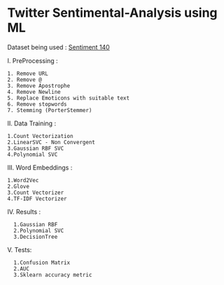 # Twitter Sentimental-Analysis using ML
Dataset being used : 
    [Sentiment 140](https://www.kaggle.com/kazanova/sentiment140)

I. PreProcessing :
    
    1. Remove URL
    2. Remove @
    3. Remove Apostrophe
    4. Remove Newline
    5. Replace Emoticons with suitable text
    6. Remove stopwords
    7. Stemming (PorterStemmer)
 
II. Data Training :
  
    1.Count Vectorization
    2.LinearSVC - Non Convergent
    3.Gaussian RBF SVC
    4.Polynomial SVC
 
III. Word Embeddings :
  
    1.Word2Vec
    2.Glove
    3.Count Vectorizer
    4.TF-IDF Vectorizer
    
    
 IV. Results :
      
      1.Gaussian RBF
      2.Polynomial SVC
      3.DecisionTree
   
  V. Tests:
      
      1.Confusion Matrix
      2.AUC
      3.Sklearn accuracy metric
 
